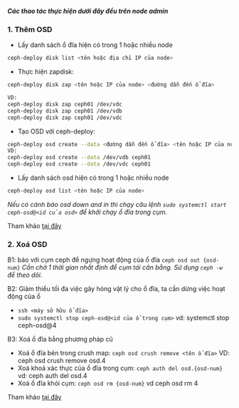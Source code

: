 _**Các thao tác thực hiện dưới đây đều trên node admin**_

### <a name="1" >1. Thêm OSD</a>

 - Lấy danh sách ổ đĩa hiện có trong 1 hoặc nhiều node
 ```sh
 ceph-deploy disk list <tên hoặc địa chỉ IP của node>
 ```

 - Thực hiện zapdisk:
 ```sh
 ceph-deploy disk zap <tên hoặc IP của node> <đường dẫn đến ổ đĩa>
 
 VD:
 ceph-deploy disk zap ceph01 /dev/vdc
 ceph-deploy disk zap ceph01 /dev/vdb
 ceph-deploy disk zap ceph01 /dev/vdc
 ```
 
 - Tạo OSD với ceph-deploy:
 ```sh
 ceph-deploy osd create --data <đường dẫn đến ổ đĩa> <tên hoặc IP của node>
 VD:
 ceph-deploy osd create --data /dev/vdb ceph01
 ceph-deploy osd create --data /dev/vdc ceph01
 ```
 
 - Lấy danh sách osd hiện có trong 1 hoặc nhiều node 
 ```sh
 ceph-deploy osd list <tên hoặc IP của node>
 ```
 
 _Nếu có cảnh báo osd down and in thì chạy câu lệnh `sudo systemctl start ceph-osd@<id của osd>` để khởi chạy ổ đĩa trong cụm._
 
Tham khảo [tại đây](https://github.com/uncelvel/tutorial-ceph/blob/master/docs/setup/ceph-nautilus.md#kh%E1%BB%9Fi-t%E1%BA%A1o-osd)

### <a name="2" >2. Xoá OSD</a>

B1: báo với cụm ceph để ngưng hoạt động của ổ đĩa
`ceph osd out {osd-num}`
_Cần chờ 1 thời gian nhất định để cụm tái cân bằng. Sử dụng `ceph -w` để theo dõi._

B2: Giảm thiểu tối đa việc gây hỏng vật lý cho ổ đĩa, ta cần dừng việc hoạt động của ổ
 - `ssh <máy sở hữu ổ đĩa>`
 - `sudo systemctl stop ceph-osd@<id của ổ trong cụm>` vd: systemctl stop ceph-osd@4 

B3: Xoá ổ đĩa bằng phương pháp cũ
 - Xoá ổ đĩa bên trong crush map: `ceph osd crush remove <tên ổ đĩa>` VD: ceph osd crush remove osd.4
 - Xoá khoá xác thực của ổ đĩa trong cụm: `ceph auth del osd.{osd-num}` vd: ceph auth del osd.4
 - Xoá ổ đĩa khỏi cụm: `ceph osd rm {osd-num}` vd ceph osd rm 4

Tham khảo [tại đây](https://docs.ceph.com/en/latest/rados/operations/add-or-rm-osds/#removing-osds-manual)

